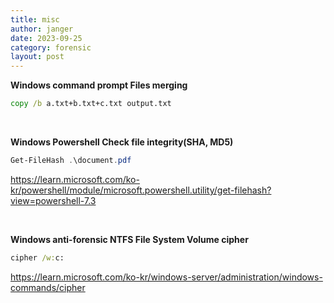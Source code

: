 ```yaml
---
title: misc
author: janger
date: 2023-09-25
category: forensic
layout: post
---
```


**Windows command prompt Files merging**

```cmd
copy /b a.txt+b.txt+c.txt output.txt
```

<br>

**Windows Powershell Check file integrity(SHA, MD5)**

```powershell
Get-FileHash .\document.pdf
```

https://learn.microsoft.com/ko-kr/powershell/module/microsoft.powershell.utility/get-filehash?view=powershell-7.3



<br>

**Windows anti-forensic NTFS File System Volume cipher**

```cmd
cipher /w:c:
```

https://learn.microsoft.com/ko-kr/windows-server/administration/windows-commands/cipher


<br>
